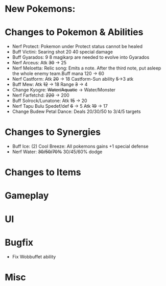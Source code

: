 # New Pokemons:

# Changes to Pokemon & Abilities

 - Nerf Protect: Pokemon under Protect status cannot be healed
 - Buff Victini: Searing shot 20 40 special damage
 - Buff Gyarados: 9 8 magikarp are needed to evolve into Gyarados
 - Nerf Arceus: Atk ~~30~~ -> 25
 - Nerf Meloetta: Relic song: Emits a note. After the third note, put asleep the whole enemy team.Buff mana 120 -> 60
 - Nerf Castform: Atk ~~20~~ -> 18 Castform-Sun ability ~~5~~->3 atk
 - Buff Mew: Atk ~~12~~ -> 18 Range ~~3~~ -> 4
 - Change Kyogre: ~~Water/Aquatic~~ -> Water/Monster
 - Nerf Farfetchd: ~~220~~ -> 200
 - Buff Solrock/Lunatone: Atk ~~15~~ -> 20
 - Nerf Tapu Bulu Spedef/def ~~6~~ -> 5 Atk ~~19~~ -> 17
 - Change Budew Petal Dance: Deals 20/30/50 to 3/4/5 targets
 
# Changes to Synergies

 - Buff Ice: (2) Cool Breeze: All pokemons gains +1 special defense 
 - Nerf Water: ~~30/50/70%~~ 30/45/60% dodge

# Changes to Items

# Gameplay

# UI

# Bugfix

 - Fix Wobbuffet ability

# Misc
